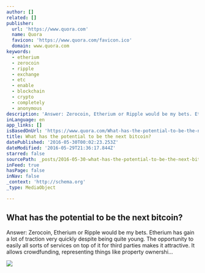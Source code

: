 ```yaml
---
author: []
related: []
publisher:
  url: 'https://www.quora.com'
  name: Quora
  favicon: 'https://www.quora.com/favicon.ico'
  domain: www.quora.com
keywords:
  - etherium
  - zerocoin
  - ripple
  - exchange
  - etc
  - enable
  - blockchain
  - crypto
  - completely
  - anonymous
description: 'Answer: Zerocoin, Etherium or Ripple would be my bets. Etherium has gain a lot of traction very quickly despite being quite young. The opportunity to easily all sorts of services on top of it for third parties makes it attractive. It allows crowdfunding, representing things like property ownershi...'
inLanguage: en
app_links: []
isBasedOnUrl: 'https://www.quora.com/What-has-the-potential-to-be-the-next-bitcoin'
title: What has the potential to be the next bitcoin?
datePublished: '2016-05-30T00:02:23.253Z'
dateModified: '2016-05-29T21:36:17.844Z'
starred: false
sourcePath: _posts/2016-05-30-what-has-the-potential-to-be-the-next-bitcoin.md
inFeed: true
hasPage: false
inNav: false
_context: 'http://schema.org'
_type: MediaObject

---
```

<article style=""><h1>What has the potential to be the next bitcoin?</h1><p>Answer: Zerocoin, Etherium or Ripple would be my bets. Etherium has gain a lot of traction very quickly despite being quite young. The opportunity to easily all sorts of services on top of it for third parties makes it attractive. It allows crowdfunding, representing things like property ownershi...</p><img src="https://qsf.is.quoracdn.net/-images.new_grid.fb_share_default.pnge6dde9cfa6e03c43.png" /></article>